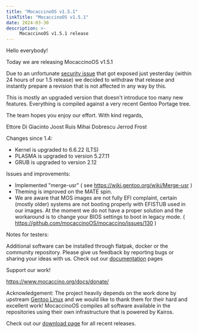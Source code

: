 ```yaml
---
title: "MocaccinoOS v1.5.1"
linkTitle: "MocaccinoOS v1.5.1"
date: 2024-03-30
description: >-
     MocaccinoOS v1.5.1 release
---
```


Hello everybody!

Today we are releasing MocaccinoOS v1.5.1

Due to an unfortunate [security issue](https://www.openwall.com/lists/oss-security/2024/03/29/4) that got exposed just yesterday (within 24 hours of our 1.5 release) we decided to withdraw that release and instantly prepare a revision that is not affected in any way by this. 

This is mostly an upgraded version that doesn't introduce too many new features. Everything is compiled against a very recent Gentoo Portage tree.

The team hopes you enjoy our effort.
With kind regards,

Ettore Di Giacinto
Joost Ruis
Mihai Dobrescu
Jerrod Frost

Changes since 1.4:

- Kernel is upgraded to 6.6.22 (LTS)
- PLASMA is upgraded to version 5.27.11
- GRUB is upgraded to version 2.12

Issues and improvements:

- Implemented "merge-usr" ( see https://wiki.gentoo.org/wiki/Merge-usr )
- Theming is improved on the MATE spin.
- We are aware that MOS images are not fully EFI complaint, certain (mostly older) systems are not booting properly with EFISTUB used in our images. At the moment we do not have a proper solution and the workaround is to change your BIOS settings to boot in legacy mode. ( https://github.com/mocaccinoOS/mocaccino/issues/130 )

Notes for testers:

Additional software can be installed through flatpak, docker or the community repository.
Please give us feedback by reporting bugs or sharing your ideas with us.
Check out our [documentation](https://www.mocaccino.org/docs/) pages

Support our work!

https://www.mocaccino.org/docs/donate/

Acknowledgement:
The project heavily depends on the work done by upstream [Gentoo Linux](https://gentoo.org) and we would like to thank them for their hard and excellent work! MocaccinoOS compiles all software available in the repositories using their own infrastructure that is powered by Kairos.

Check out our [download page](https://github.com/mocaccinoOS/mocaccino/releases) for all recent releases.
